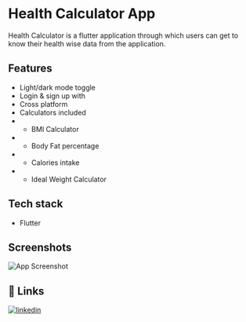
# Health Calculator App
Health Calculator is a flutter application through which users can get to know their health wise data from the application.



## Features

- Light/dark mode toggle
- Login & sign up with 
- Cross platform
- Calculators included
- - BMI Calculator
- - Body Fat percentage
- - Calories intake 
- - Ideal Weight Calculator

## Tech stack

- Flutter 





## Screenshots

![App Screenshot](https://via.placeholder.com/468x300?text=App+Screenshot+Here)


## 🔗 Links
[![linkedin](https://img.shields.io/badge/linkedin-0A66C2?style=for-the-badge&logo=linkedin&logoColor=white)](https://www.linkedin.com/in/vikneshwaran-c-r-632072185/)


